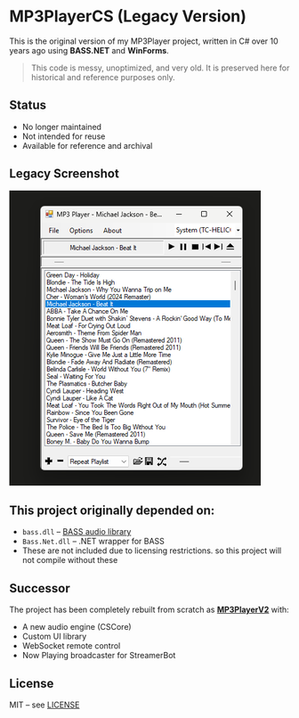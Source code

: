 ﻿# MP3PlayerCS (Legacy Version)

This is the original version of my MP3Player project, written in C# over 10 years ago using **BASS.NET** and **WinForms**.

> This code is messy, unoptimized, and very old. It is preserved here for historical and reference purposes only.

## Status
- No longer maintained
- Not intended for reuse
- Available for reference and archival

## Legacy Screenshot
![UI](./MP3PlayerCS/Resources/UI.png)

## This project originally depended on:
- `bass.dll` – [BASS audio library](https://www.un4seen.com/)
- `Bass.Net.dll` – .NET wrapper for BASS
- These are not included due to licensing restrictions. so this project will not compile without these

## Successor
The project has been completely rebuilt from scratch as **[MP3PlayerV2](https://github.com/BazthalLib/MP3PlayerV2)** with:
- A new audio engine (CSCore)
- Custom UI library
- WebSocket remote control
- Now Playing broadcaster for StreamerBot

## License
MIT – see [LICENSE](LICENSE)

